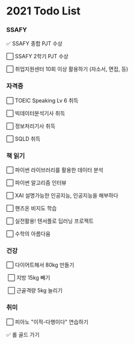 # 2021 Todo List

### SSAFY

:white_check_mark:  SSAFY 종합 PJT 수상

:white_large_square:  SSAFY 2학기 PJT 수상

:white_large_square:  취업지원센터 10회 이상 활용하기 (자소서, 면접, 등)



### 자격증

:white_large_square:  TOEIC Speaking Lv 6 취득

:white_large_square:  빅데이터분석기사 취득

:white_large_square:  정보처리기사 취득

:white_large_square:  SQLD 취득



### 책 읽기

:white_large_square:  파이썬 라이브러리를 활용한 데이터 분석

:white_large_square:  파이썬 알고리즘 인터뷰

:white_large_square:  ​XAI 설명가능한 인공지능, 인공지능을 해부하다

:white_large_square:  핸즈온 비지도 학습

:white_large_square:  실전활용! 텐서플로 딥러닝 프로젝트

:white_large_square:  수학의 아름다움



### 건강

:white_large_square:  다이어트해서 80kg 만들기

​		:white_large_square: 지방 15kg 빼기

​		:white_large_square: 근골격량 5kg 늘리기



### 취미

:white_large_square:  피아노 "이적-다행이다" 연습하기

:white_check_mark:  롤 골드 가기

